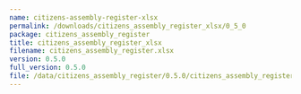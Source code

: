```yaml
---
name: citizens-assembly-register-xlsx
permalink: /downloads/citizens_assembly_register_xlsx/0_5_0
package: citizens_assembly_register
title: citizens_assembly_register_xlsx
filename: citizens_assembly_register.xlsx
version: 0.5.0
full_version: 0.5.0
file: /data/citizens_assembly_register/0.5.0/citizens_assembly_register.xlsx
---
```

